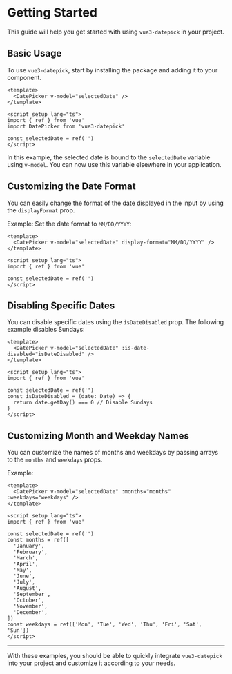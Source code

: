 # Getting Started

This guide will help you get started with using `vue3-datepick` in your project.

## Basic Usage

To use `vue3-datepick`, start by installing the package and adding it to your component.

```vue
<template>
  <DatePicker v-model="selectedDate" />
</template>

<script setup lang="ts">
import { ref } from 'vue'
import DatePicker from 'vue3-datepick'

const selectedDate = ref('')
</script>
```

In this example, the selected date is bound to the `selectedDate` variable using `v-model`. You can now use this variable elsewhere in your application.

## Customizing the Date Format

You can easily change the format of the date displayed in the input by using the `displayFormat` prop.

Example: Set the date format to `MM/DD/YYYY`:

```vue
<template>
  <DatePicker v-model="selectedDate" display-format="MM/DD/YYYY" />
</template>

<script setup lang="ts">
import { ref } from 'vue'

const selectedDate = ref('')
</script>
```

## Disabling Specific Dates

You can disable specific dates using the `isDateDisabled` prop. The following example disables Sundays:

```vue
<template>
  <DatePicker v-model="selectedDate" :is-date-disabled="isDateDisabled" />
</template>

<script setup lang="ts">
import { ref } from 'vue'

const selectedDate = ref('')
const isDateDisabled = (date: Date) => {
  return date.getDay() === 0 // Disable Sundays
}
</script>
```

## Customizing Month and Weekday Names

You can customize the names of months and weekdays by passing arrays to the `months` and `weekdays` props.

Example:

```vue
<template>
  <DatePicker v-model="selectedDate" :months="months" :weekdays="weekdays" />
</template>

<script setup lang="ts">
import { ref } from 'vue'

const selectedDate = ref('')
const months = ref([
  'January',
  'February',
  'March',
  'April',
  'May',
  'June',
  'July',
  'August',
  'September',
  'October',
  'November',
  'December',
])
const weekdays = ref(['Mon', 'Tue', 'Wed', 'Thu', 'Fri', 'Sat', 'Sun'])
</script>
```

---

With these examples, you should be able to quickly integrate `vue3-datepick` into your project and customize it according to your needs.
